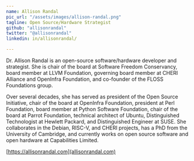 ```yaml
---
name: Allison Randal
pic_url: "/assets/images/allison-randal.png"
tagline: Open Source/Hardware Strategist
github: "allisonrandal"
twitter: "@allisonrandal"
linkedin: in/allisonrandal/

---
```

Dr. Allison Randal is an open-source software/hardware developer and strategist. She is chair of the board at Software Freedom Conservancy, board member at LLVM Foundation, governing board member at CHERI Alliance and OpenInfra Foundation, and co-founder of the FLOSS Foundations group.

Over several decades, she has served as president of the Open Source Initiative, chair of the board at OpenInfra Foundation, president at Perl Foundation, board member at Python Software Foundation, chair of the board at Parrot Foundation, technical architect of Ubuntu, Distinguished Technologist at Hewlett Packard, and Distinguished Engineer at SUSE. She collaborates in the Debian, RISC-V, and CHERI projects, has a PhD from the University of Cambridge, and currently works on open source software and open hardware at Capabilities Limited.

[https://allisonrandal.com](allisonrandal.com)
